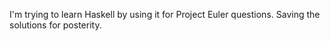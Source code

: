 I'm trying to learn Haskell by using it for Project Euler questions.
Saving the solutions for posterity.
